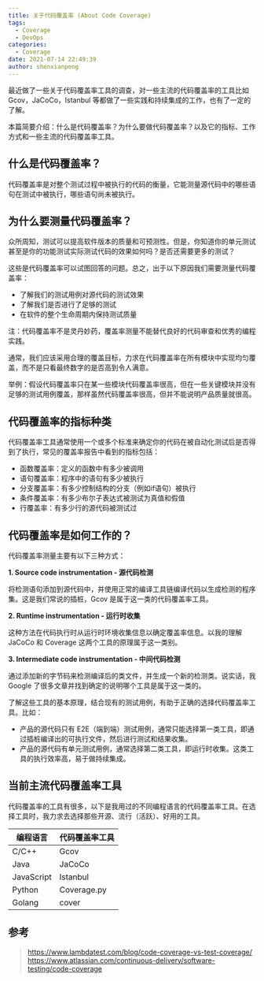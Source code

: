 ```yaml
---
title: 关于代码覆盖率 (About Code Coverage)
tags:
  - Coverage
  - DevOps
categories:
  - Coverage
date: 2021-07-14 22:49:39
author: shenxianpeng
---
```


最近做了一些关于代码覆盖率工具的调查，对一些主流的代码覆盖率的工具比如 Gcov，JaCoCo，Istanbul 等都做了一些实践和持续集成的工作，也有了一定的了解。

本篇简要介绍：什么是代码覆盖率？为什么要做代码覆盖率？以及它的指标、工作方式和一些主流的代码覆盖率工具。

## 什么是代码覆盖率？

代码覆盖率是对整个测试过程中被执行的代码的衡量，它能测量源代码中的哪些语句在测试中被执行，哪些语句尚未被执行。

## 为什么要测量代码覆盖率？

众所周知，测试可以提高软件版本的质量和可预测性。但是，你知道你的单元测试甚至是你的功能测试实际测试代码的效果如何吗？是否还需要更多的测试？

这些是代码覆盖率可以试图回答的问题。总之，出于以下原因我们需要测量代码覆盖率：

* 了解我们的测试用例对源代码的测试效果
* 了解我们是否进行了足够的测试
* 在软件的整个生命周期内保持测试质量

注：代码覆盖率不是灵丹妙药，覆盖率测量不能替代良好的代码审查和优秀的编程实践。

通常，我们应该采用合理的覆盖目标，力求在代码覆盖率在所有模块中实现均匀覆盖，而不是只看最终数字的是否高到令人满意。

举例：假设代码覆盖率只在某一些模块代码覆盖率很高，但在一些关键模块并没有足够的测试用例覆盖，那样虽然代码覆盖率很高，但并不能说明产品质量就很高。

## 代码覆盖率的指标种类

代码覆盖率工具通常使用一个或多个标准来确定你的代码在被自动化测试后是否得到了执行，常见的覆盖率报告中看到的指标包括：

* 函数覆盖率：定义的函数中有多少被调用
* 语句覆盖率：程序中的语句有多少被执行
* 分支覆盖率：有多少控制结构的分支（例如if语句）被执行
* 条件覆盖率：有多少布尔子表达式被测试为真值和假值
* 行覆盖率：有多少行的源代码被测试过

## 代码覆盖率是如何工作的？

代码覆盖率测量主要有以下三种方式：

**1. Source code instrumentation - 源代码检测**

将检测语句添加到源代码中，并使用正常的编译工具链编译代码以生成检测的程序集。这是我们常说的插桩，Gcov 是属于这一类的代码覆盖率工具。

**2. Runtime instrumentation - 运行时收集**

这种方法在代码执行时从运行时环境收集信息以确定覆盖率信息。以我的理解 JaCoCo 和 Coverage 这两个工具的原理属于这一类别。

**3. Intermediate code instrumentation - 中间代码检测**

通过添加新的字节码来检测编译后的类文件，并生成一个新的检测类。说实话，我 Google 了很多文章并找到确定的说明哪个工具是属于这一类的。


了解这些工具的基本原理，结合现有的测试用例，有助于正确的选择代码覆盖率工具。比如：

* 产品的源代码只有 E2E（端到端）测试用例，通常只能选择第一类工具，即通过插桩编译出的可执行文件，然后进行测试和结果收集。
* 产品的源代码有单元测试用例，通常选择第二类工具，即运行时收集。这类工具的执行效率高，易于做持续集成。

## 当前主流代码覆盖率工具

代码覆盖率的工具有很多，以下是我用过的不同编程语言的代码覆盖率工具。在选择工具时，我力求去选择那些开源、流行（活跃）、好用的工具。

| 编程语言 | 代码覆盖率工具 |
| ----------- | ----------- |
| C/C++ | Gcov |
| Java | JaCoCo |
| JavaScript | Istanbul |
| Python | Coverage.py |
| Golang | cover |

## 参考

> https://www.lambdatest.com/blog/code-coverage-vs-test-coverage/
> https://www.atlassian.com/continuous-delivery/software-testing/code-coverage

